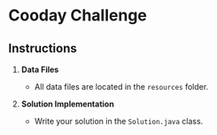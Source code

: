 # Cooday Challenge

## Instructions

1. **Data Files**
   - All data files are located in the `resources` folder.

2. **Solution Implementation**
   - Write your solution in the `Solution.java` class.


